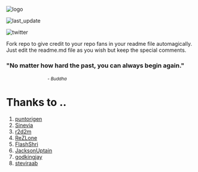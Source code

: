 ![logo](https://user-images.githubusercontent.com/57605485/133506342-f313bb68-8bb0-4d01-a4a4-e05faea4b865.png)
<!-- BE_GRATEFUL:START (LAST_UPDATE:format=DD-MMM-YYYY HH:mm) -->
![last_update](https://img.shields.io/badge/last%20update-27--Nov--2023%2013:14%20(GMT%200)-blue)
<!-- BE_GRATEFUL:END -->
<!-- BE_GRATEFUL:START (TWITTER:username=creador) -->
![twitter](https://img.shields.io/twitter/follow/creador?style=social)
<!-- BE_GRATEFUL:END -->

Fork repo to give credit to your repo fans in your readme file automagically.<br/>
Just edit the readme.md file as you wish but keep the special comments.

<!-- BE_GRATEFUL:START (QUOTES) -->
<h3>"No matter how hard the past, you can always begin again."</h3>
&nbsp&nbsp&nbsp&nbsp&nbsp&nbsp&nbsp&nbsp&nbsp&nbsp&nbsp&nbsp&nbsp&nbsp&nbsp&nbsp&nbsp&nbsp&nbsp&nbsp&nbsp&nbsp&nbsp&nbsp&nbsp&nbsp&nbsp&nbsp<small><i>- Buddha</i></small>
<!-- BE_GRATEFUL:END -->

<!-- BE_GRATEFUL:START (THANKS_TO) -->
# Thanks to ..
<ol>
<li><a href="https://github.com/puntorigen">puntorigen</a></li>
<li><a href="https://github.com/Sinevia">Sinevia</a></li>
<li><a href="https://github.com/r2d2m">r2d2m</a></li>
<li><a href="https://github.com/ReZLone">ReZLone</a></li>
<li><a href="https://github.com/FlashShri">FlashShri</a></li>
<li><a href="https://github.com/JacksonUptain">JacksonUptain</a></li>
<li><a href="https://github.com/godkingjay">godkingjay</a></li>
<li><a href="https://github.com/steviraab">steviraab</a></li>
</ol>

<!-- BE_GRATEFUL:END -->
<br/>
